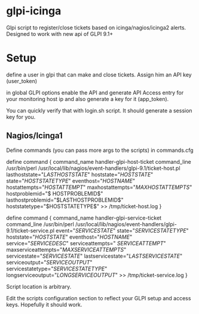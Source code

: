 # glpi-icinga
Glpi script to register/close tickets based on icinga/nagios/icinga2 alerts. Designed to work with new api of GLPI 9.1+




Setup
=====
define a user in glpi that can make and close tickets. Assign him an API key (user_token)

in global GLPI options enable the API and generate API Access entry for your monitoring host ip and also generate a key for it (app_token).


You can quickly verify that with login.sh script. It should generate a session key for you.




Nagios/Icinga1
--------------

Define commands (you can pass more args to the scripts) in commands.cfg


define command {
        command_name    handler-glpi-host-ticket
        command_line    /usr/bin/perl /usr/local/lib/nagios/event-handlers/glpi-9.1/ticket-host.pl lasthoststate="$LASTHOSTSTATE$" hoststate="$HOSTSTATE$" state="$HOSTSTATETYPE$" eventhost="$HOSTNAME$" hostattempts="$HOSTATTEMPT$" maxhostattempts="$MAXHOSTATTEMPTS$" hostproblemid="$ HOSTPROBLEMID$" lasthostproblemid="$LASTHOSTPROBLEMID$" hoststatetype="$HOSTSTATETYPE$" >> /tmp/ticket-host.log
}

define command {
        command_name    handler-glpi-service-ticket
        command_line    /usr/bin/perl /usr/local/lib/nagios/event-handlers/glpi-9.1/ticket-service.pl event="$SERVICESTATE$" state="$SERVICESTATETYPE$" hoststate="$HOSTSTATE$" eventhost="$HOSTNAME$" service="$SERVICEDESC$" serviceattempts=" $SERVICEATTEMPT$" maxserviceattempts="$MAXSERVICEATTEMPTS$" servicestate="$SERVICESTATE$" lastservicestate="$LASTSERVICESTATE$" serviceoutput="$SERVICEOUTPUT$" servicestatetype="$SERVICESTATETYPE$" longserviceoutput="$LONGSERVICEOUTPUT$" >> /tmp/ticket-service.log
}



Script location is arbitrary.


Edit the scripts configuration section to reflect your GLPI setup and access keys. Hopefully it should work.



